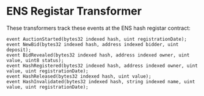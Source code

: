# ENS Registar Transformer

These transformers track these events at the ENS hash registar contract:

```
event AuctionStarted(bytes32 indexed hash, uint registrationDate);
event NewBid(bytes32 indexed hash, address indexed bidder, uint deposit);
event BidRevealed(bytes32 indexed hash, address indexed owner, uint value, uint8 status);
event HashRegistered(bytes32 indexed hash, address indexed owner, uint value, uint registrationDate);
event HashReleased(bytes32 indexed hash, uint value);
event HashInvalidated(bytes32 indexed hash, string indexed name, uint value, uint registrationDate);
```